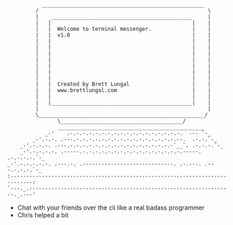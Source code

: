                ____________________________________________________
             /                                                      \
             |    _____________________________________________     |
             |   |                                             |    |
             |   |  Welcome to terminal messenger.             |    |
             |   |  v1.0                                       |    |
             |   |                                             |    |
             |   |                                             |    |
             |   |                                             |    |
             |   |                                             |    |
             |   |                                             |    |
             |   |                                             |    |
             |   |                                             |    |
             |   |  Created by Brett Lungal                    |    |
             |   |  www.brettlungal.com                        |    |
             |   |                                             |    |
             |   |_____________________________________________|    |
             |                                                      |
             \_____________________________________________________/
                    \_______________________________________/
                    _______________________________________________
                _-'    .-.-.-.-.-.-.-.-.-.-.-.-.-.-.-.-.-.-.  --- `-_
            _-'.-.-. .---.-.-.-.-.-.-.-.-.-.-.-.-.-.-.-.-.--.  .-.-.`-_
        _-'.-.-.-. .---.-.-.-.-.-.-.-.-.-.-.-.-.-.-.-.-.-`__`. .-.-.-.`-_
        _-'.-.-.-.-. .-----.-.-.-.-.-.-.-.-.-.-.-.-.-.-.-.-.-----. .-.-.-.-.`-_
    _-'.-.-.-.-.-. .---.-. .-----------------------------. .-.---. .---.-.-.-.`-_
    :-----------------------------------------------------------------------------:
    `---._.-----------------------------------------------------------------._.---'

- Chat with your friends over the cli like a real badass programmer
- Chris helped a bit
